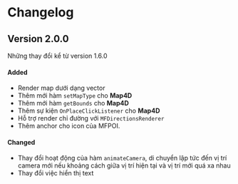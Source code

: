 # Changelog

## Version 2.0.0

Những thay đổi kể từ version 1.6.0

#### Added

- Render map dưới dạng vector
- Thêm mới hàm `setMapType` cho **Map4D** 
- Thêm mới hàm `getBounds` cho **Map4D**
- Thêm sự kiện `OnPlaceClickListener` cho **Map4D**
- Hỗ trợ render chỉ đường với `MFDirectionsRenderer`
- Thêm anchor cho icon của MFPOI.

#### Changed

- Thay đổi hoạt động của hàm `animateCamera`, di chuyển lập tức đến vị trí camera mới nếu khoảng cách giữa vị trí hiện tại và vị trí mới quá xa nhau
- Thay đổi việc hiển thị text

<!-- #### Deprecated -->


<!-- #### Removed -->


<!-- #### Fixed -->


<!-- #### Security -->
